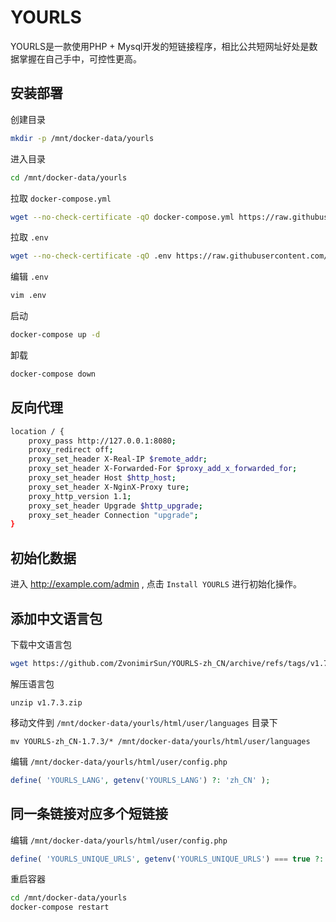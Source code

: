 # YOURLS

YOURLS是一款使用PHP + Mysql开发的短链接程序，相比公共短网址好处是数据掌握在自己手中，可控性更高。

## 安装部署

创建目录
```bash
mkdir -p /mnt/docker-data/yourls
```

进入目录
```bash
cd /mnt/docker-data/yourls
```

拉取 `docker-compose.yml`
```bash
wget --no-check-certificate -qO docker-compose.yml https://raw.githubusercontent.com/kenote/docker-compose/main/yourls/compose.yml
```

拉取 `.env`
```bash
wget --no-check-certificate -qO .env https://raw.githubusercontent.com/kenote/docker-compose/main/yourls/.env.example
```

编辑 `.env`
```bash
vim .env
```

启动
```bash
docker-compose up -d
```

卸载
```bash
docker-compose down
```

##  反向代理

```bash
location / {
    proxy_pass http://127.0.0.1:8080;
    proxy_redirect off;
    proxy_set_header X-Real-IP $remote_addr;
    proxy_set_header X-Forwarded-For $proxy_add_x_forwarded_for;
    proxy_set_header Host $http_host;
    proxy_set_header X-NginX-Proxy ture;
    proxy_http_version 1.1;
    proxy_set_header Upgrade $http_upgrade;
    proxy_set_header Connection "upgrade";
}
```

## 初始化数据

进入 http://example.com/admin , 点击 `Install YOURLS` 进行初始化操作。

## 添加中文语言包

下载中文语言包
```bash
wget https://github.com/ZvonimirSun/YOURLS-zh_CN/archive/refs/tags/v1.7.3.zip
```

解压语言包
```
unzip v1.7.3.zip
```

移动文件到 `/mnt/docker-data/yourls/html/user/languages` 目录下
```
mv YOURLS-zh_CN-1.7.3/* /mnt/docker-data/yourls/html/user/languages
```

编辑 `/mnt/docker-data/yourls/html/user/config.php`
```php
define( 'YOURLS_LANG', getenv('YOURLS_LANG') ?: 'zh_CN' );
```

## 同一条链接对应多个短链接

编辑 `/mnt/docker-data/yourls/html/user/config.php`
```php
define( 'YOURLS_UNIQUE_URLS', getenv('YOURLS_UNIQUE_URLS') === true ?: filter_var(getenv('YOURLS_UNIQUE_URLS'), FILTER_VALIDATE_BOOLEAN) );
```

重启容器
```bash
cd /mnt/docker-data/yourls
docker-compose restart
```